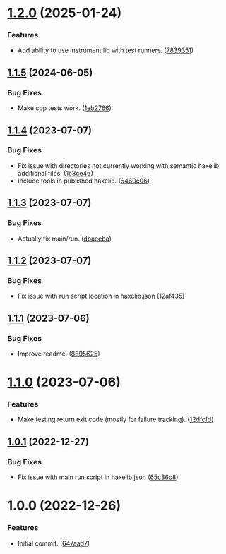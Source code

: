 # [1.2.0](https://github.com/dropecho/dropecho.testing/compare/1.1.5...1.2.0) (2025-01-24)


### Features

* Add ability to use instrument lib with test runners. ([7839351](https://github.com/dropecho/dropecho.testing/commit/783935175b9c1176fd8490bdcfa0a5dae55210aa))

## [1.1.5](https://github.com/dropecho/dropecho.testing/compare/1.1.4...1.1.5) (2024-06-05)


### Bug Fixes

* Make cpp tests work. ([1eb2766](https://github.com/dropecho/dropecho.testing/commit/1eb2766d6432a5edb002f72b58bcdead19a5360f))

## [1.1.4](https://github.com/dropecho/dropecho.testing/compare/1.1.3...1.1.4) (2023-07-07)


### Bug Fixes

* Fix issue with directories not currently working with semantic haxelib additional files. ([1c8ce46](https://github.com/dropecho/dropecho.testing/commit/1c8ce466a98ffd5e47d8cb3a6b3d60e67d07c8b5))
* Include tools in published haxelib. ([6460c06](https://github.com/dropecho/dropecho.testing/commit/6460c06a9650a3e7930cb2d1503fa169144fad5e))

## [1.1.3](https://github.com/dropecho/dropecho.testing/compare/1.1.2...1.1.3) (2023-07-07)


### Bug Fixes

* Actually fix main/run. ([dbaeeba](https://github.com/dropecho/dropecho.testing/commit/dbaeeba1aef6d65cd19da4f698e512909b25ed24))

## [1.1.2](https://github.com/dropecho/dropecho.testing/compare/1.1.1...1.1.2) (2023-07-07)


### Bug Fixes

* Fix issue with run script location in haxelib.json ([12af435](https://github.com/dropecho/dropecho.testing/commit/12af4355644f8e71925b5b5f51249fad1bb65224))

## [1.1.1](https://github.com/dropecho/dropecho.testing/compare/1.1.0...1.1.1) (2023-07-06)


### Bug Fixes

* Improve readme. ([8895625](https://github.com/dropecho/dropecho.testing/commit/8895625cfee2933d962430e8b419d76c7a221f86))

# [1.1.0](https://github.com/dropecho/dropecho.testing/compare/1.0.1...1.1.0) (2023-07-06)


### Features

* Make testing return exit code (mostly for failure tracking). ([12dfcfd](https://github.com/dropecho/dropecho.testing/commit/12dfcfd1b827881520fcbac04b47a31369a5fa64))

## [1.0.1](https://github.com/dropecho/dropecho.testing/compare/1.0.0...1.0.1) (2022-12-27)


### Bug Fixes

* Fix issue with main run script in haxelib.json ([65c36c8](https://github.com/dropecho/dropecho.testing/commit/65c36c89666297712f4c85325fa15a65a24f2135))

# 1.0.0 (2022-12-26)


### Features

* Initial commit. ([647aad7](https://github.com/dropecho/dropecho.testing/commit/647aad7640b61932c8a921a165d71c867a039217))
